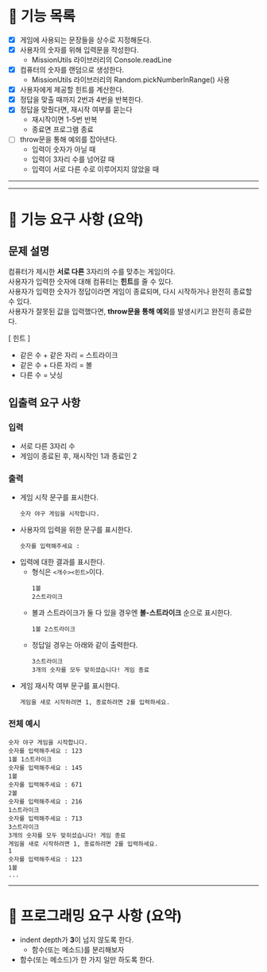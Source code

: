 # 📜 **기능 목록**
- [x] 게임에 사용되는 문장들을 상수로 지정해둔다.
- [x] 사용자의 숫자를 위해 입력문을 작성한다.
     - MissionUtils 라이브러리의 Console.readLine
- [x] 컴퓨터의 숫자를 랜덤으로 생성한다.
     - MissionUtils 라이브러리의 Random.pickNumberInRange() 사용
- [x] 사용자에게 제공할 힌트를 계산한다.
- [x] 정답을 맞출 때까지 2번과 4번을 반복한다.
- [x] 정답을 맞췄다면, 재시작 여부를 묻는다
     - 재시작이면 1-5번 반복
     - 종료면 프로그램 종료
- [ ] throw문을 통해 예외를 잡아낸다.   
     - 입력이 숫자가 아닐 때   
     - 입력이 3자리 수를 넘어갈 때   
     - 입력이 서로 다른 수로 이루어지지 않았을 때   
  
---
---
# 🚀 **기능 요구 사항 (요약)**

## **문제 설명**
컴퓨터가 제시한 **서로 다른** 3자리의 수를 맞추는 게임이다.    
사용자가 입력한 숫자에 대해 컴퓨터는 **힌트**를 줄 수 있다.   
사용자가 입력한 숫자가 정답이라면 게임이 종료되며, 다시 시작하거나 완전히 종료할 수 있다.   
사용자가 잘못된 값을 입력했다면, **throw문을 통해 예외**를 발생시키고 완전히 종료한다.

[ 힌트 ]
- 같은 수 + 같은 자리 = 스트라이크
- 같은 수 + 다른 자리 = 볼
- 다른 수 = 낫싱

## **입출력 요구 사항**
### 입력   
- 서로 다른 3자리 수
- 게임이 종료된 후, 재시작인 1과 종료인 2

### 출력
- 게임 시작 문구를 표시한다.
  ```
  숫자 야구 게임을 시작합니다.
  ```
- 사용자의 입력을 위한 문구를 표시한다.
  ```
  숫자를 입력해주세요 : 
  ```
- 입력에 대한 결과를 표시한다.
  - 형식은 `<개수><힌트>`이다.    
    ```
    1볼
    2스트라이크
    ```
  - 볼과 스트라이크가 둘 다 있을 경우엔 **볼-스트라이크** 순으로 표시한다.
    ```
    1볼 2스트라이크
    ```
  - 정답일 경우는 아래와 같이 출력한다.
    ```
    3스트라이크
    3개의 숫자를 모두 맞히셨습니다! 게임 종료
    ```
- 게임 재시작 여부 문구를 표시한다.
  ```
  게임을 새로 시작하려면 1, 종료하려면 2를 입력하세요.
  ```

### 전체 예시
```
숫자 야구 게임을 시작합니다.
숫자를 입력해주세요 : 123
1볼 1스트라이크
숫자를 입력해주세요 : 145
1볼
숫자를 입력해주세요 : 671
2볼
숫자를 입력해주세요 : 216
1스트라이크
숫자를 입력해주세요 : 713
3스트라이크
3개의 숫자를 모두 맞히셨습니다! 게임 종료
게임을 새로 시작하려면 1, 종료하려면 2를 입력하세요.
1
숫자를 입력해주세요 : 123
1볼
...
```
---
# **🎯 프로그래밍 요구 사항 (요약)**

- indent depth가 **3**이 넘지 않도록 한다. 
  - 함수(또는 메소드)를 분리해보자
- 함수(또는 메소드)가 한 가지 일만 하도록 한다.
